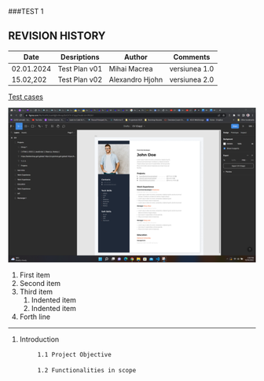 ###TEST 1
## REVISION HISTORY

| Date          | Desriptions   | Author          | Comments       |
| ------------- | ------------- | --------------- |---------------|
| 02.01.2024    | Test Plan v01 | Mihai Macrea    | versiunea 1.0 |
| 15.02,202     | Test Plan v02 | Alexandro Hjohn | versiunea 2.0 |


[Test cases](https://github.com/MihaiMarianMacrea/Testare_Manuala/blob/main/SQL%20Introduction.pdf)

![TUT TUTUTU](https://github.com/MihaiMarianMacrea/Testare_Manuala/blob/main/Screenshot%202022-10-14%20142914.png)

1. First item
2. Second item
3. Third item
    1. Indented item
    2. Indented item
4. Forth line
------------
1. Introduction
    
            1.1 Project Objective 
            
            1.2 Functionalities in scope
